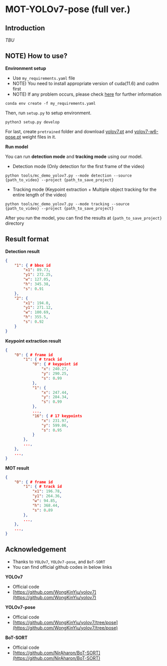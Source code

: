 # MOT-YOLOv7-pose (full ver.)

## Introduction

_TBU_ 

## NOTE) How to use?

**Environment setup**

* Use `my_requirements.yaml` file
* NOTE) You need to install appropriate version of cuda(11.6) and cudnn first
* NOTE) If any problem occurs, please check [here](https://github.com/NirAharon/BoT-SORT#installation) for further information

```shell
conda env create -f my_requirements.yaml
```

Then, run `setup.py` to setup environment.

```shell
python3 setup.py develop
```

For last, create `pretrained` folder and download [yolov7.pt](https://github.com/WongKinYiu/yolov7/releases/download/v0.1/yolov7.pt) and [yolov7-w6-pose.pt](https://github.com/WongKinYiu/yolov7/releases/download/v0.1/yolov7-w6-pose.pt) weight files in it. 


**Run model**

You can run **detection mode** and **tracking mode** using our model. 

* Detection mode (Only detection for the first frame of the video)

```shell
python tools/mc_demo_yolov7.py --mode detection --source {path_to_video} --project {path_to_save_project}
```

* Tracking mode (Keypoint extraction + Multiple object tracking for the entire length of the video)

```shell
python tools/mc_demo_yolov7.py --mode tracking --source {path_to_video} --project {path_to_save_project}
```

After you run the model, you can find the results at `{path_to_save_project}` directory 

## Result format

**Detection result**

```json
{
    "1": { # bbox id
        "x1": 89.73,
        "y1": 272.25,
        "w": 127.05,
        "h": 345.38,
        "s": 0.91
    },
    "2": {
        "x1": 194.0,
        "y1": 271.12,
        "w": 100.69,
        "h": 355.5,
        "s": 0.92
    }
}
```



**Keypoint extraction result**

```json
{
    "0": { # frame id
        "1": { # track id
            "0": { # keypoint id
                "x": 240.27,
                "y": 290.25,
                "s": 0.99
            },
            "1": {
                "x": 247.44,
                "y": 284.34,
                "s": 0.99
            },
            ..., 
            "16": { # 17 keypoints
                "x": 231.97,
                "y": 599.06,
                "s": 0.95
            }
        },
        ..., 
    }, 
    ..., 
}
```



**MOT result**

```json
{
    "0": { # frame id
        "1": { # track id
            "x1": 196.78,
            "y1": 264.36,
            "w": 94.85,
            "h": 368.44,
            "s": 0.89
        },
        ..., 
    },
    ..., 
}
```



## Acknowledgement

* Thanks to `YOLOv7`, `YOLOv7-pose`, and `BoT-SORT` 
* You can find official github codes in below links

**YOLOv7**

* Official code
* [https://github.com/WongKinYiu/yolov7](https://github.com/WongKinYiu/yolov7)

**YOLOv7-pose**

* Official code
* [https://github.com/WongKinYiu/yolov7/tree/pose](https://github.com/WongKinYiu/yolov7/tree/pose) 

**BoT-SORT**

* Official code
* [https://github.com/NirAharon/BoT-SORT](https://github.com/NirAharon/BoT-SORT) 









